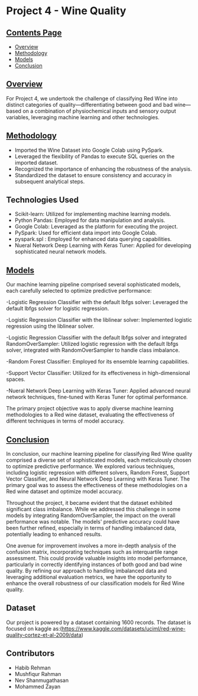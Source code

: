 # Project 4 - Wine Quality 


## <ins>Contents Page</ins>

* [Overview](#Overview-header)
* [Methodology](#Methodology-header) 
* [Models](#Models-header)
* [Conclusion](#Conclusion-header)

## <a id="Overview-header"></a><ins>Overview</ins>

For Project 4, we undertook the challenge of classifying Red Wine into distinct categories of quality—differentiating between good and bad wine—based on a combination of physiochemical inputs and sensory output variables, leveraging machine learning and other technologies. 

## <a id="Methodology-header"></a><ins>Methodology</ins>

* Imported the Wine Dataset into Google Colab using PySpark.
* Leveraged the flexibility of Pandas to execute SQL queries on the imported dataset.
* Recognized the importance of enhancing the robustness of the analysis.
* Standardized the dataset to ensure consistency and accuracy in subsequent analytical steps.

## Technologies Used
- Scikit-learn: Utilized for implementing machine learning models.
- Python Pandas: Employed for data manipulation and analysis.
- Google Colab: Leveraged as the platform for executing the project.
- PySpark: Used for efficient data import into Google Colab.
- pyspark.spl : Employed for enhanced data querying capabilities.
- Nueral Network Deep Learning with Keras Tuner: Applied for developing sophisticated neural network models.


## <a id="Models-header"></a><ins>Models</ins>

Our machine learning pipeline comprised several sophisticated models, each carefully selected to optimize predictive performance:

-Logistic Regression Classifier with the default lbfgs solver: Leveraged the default lbfgs solver for logistic regression.

-Logistic Regression Classifier with the liblinear solver: Implemented logistic regression using the liblinear solver.

-Logistic Regression Classifier with the default lbfgs solver and integrated RandomOverSampler: Utilized logistic regression with the default lbfgs solver, integrated with RandomOverSampler to handle class imbalance.

-Random Forest Classifier: Employed for its ensemble learning capabilities.

-Support Vector Classifier: Utilized for its effectiveness in high-dimensional spaces.

-Nueral Network Deep Learning with Keras Tuner: Applied advanced neural network techniques, fine-tuned with Keras Tuner for optimal performance.

The primary project objective was to apply diverse machine learning methodologies to a Red wine dataset, evaluating the effectiveness of different techniques in terms of model accuracy.

## <a id="Conclusion-header"></a><ins>Conclusion</ins>


In conclusion, our machine learning pipeline for classifying Red Wine quality comprised a diverse set of sophisticated models, each meticulously chosen to optimize predictive performance. We explored various techniques, including logistic regression with different solvers, Random Forest, Support Vector Classifier, and Neural Network Deep Learning with Keras Tuner. The primary goal was to assess the effectiveness of these methodologies on a Red wine dataset and optimize model accuracy.

Throughout the project, it became evident that the dataset exhibited significant class imbalance. While we addressed this challenge in some models by integrating RandomOverSampler, the impact on the overall performance was notable. The models' predictive accuracy could have been further refined, especially in terms of handling imbalanced data, potentially leading to enhanced results.

One avenue for improvement involves a more in-depth analysis of the confusion matrix, incorporating techniques such as interquartile range assessment. This could provide valuable insights into model performance, particularly in correctly identifying instances of both good and bad wine quality. By refining our approach to handling imbalanced data and leveraging additional evaluation metrics, we have the opportunity to enhance the overall robustness of our classification models for Red Wine quality.

## Dataset
Our project is powered by a dataset containing 1600 records. The dataset is focused on kaggle as:(https://www.kaggle.com/datasets/uciml/red-wine-quality-cortez-et-al-2009/data)

## Contributors
- Habib Rehman
- Mushfiqur Rahman
- Nev Shanmugathasan
- Mohammed Zayan

